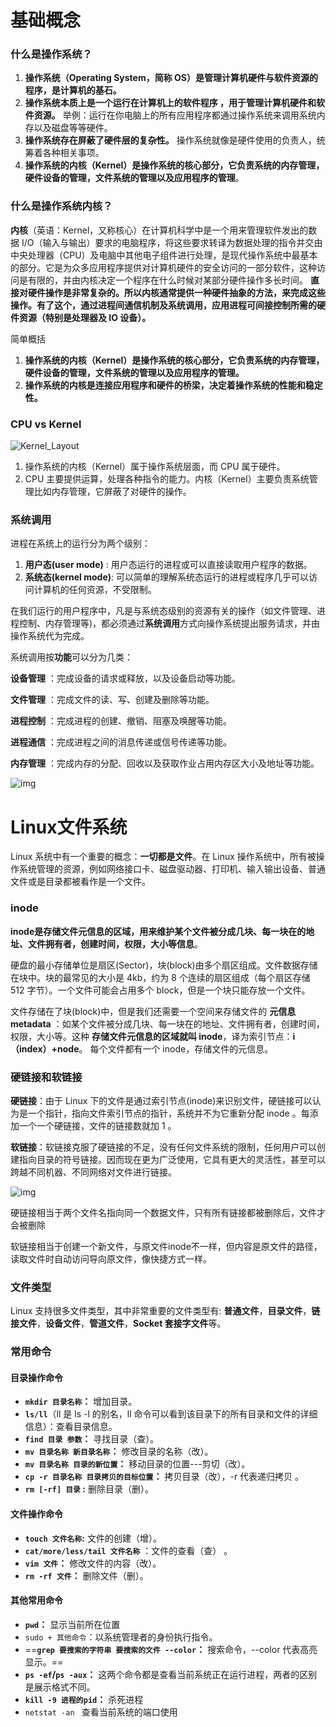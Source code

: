 # 基础概念

### 什么是操作系统？

1. **操作系统（Operating System，简称 OS）是管理计算机硬件与软件资源的程序，是计算机的基石。**
2. **操作系统本质上是一个运行在计算机上的软件程序 ，用于管理计算机硬件和软件资源。** 举例：运行在你电脑上的所有应用程序都通过操作系统来调用系统内存以及磁盘等等硬件。
3. **操作系统存在屏蔽了硬件层的复杂性。** 操作系统就像是硬件使用的负责人，统筹着各种相关事项。
4. **操作系统的内核（Kernel）是操作系统的核心部分，它负责系统的内存管理，硬件设备的管理，文件系统的管理以及应用程序的管理**。

### 什么是操作系统内核？

**内核**（英语：Kernel，又称核心）在计算机科学中是一个用来管理软件发出的数据 I/O（输入与输出）要求的电脑程序，将这些要求转译为数据处理的指令并交由中央处理器（CPU）及电脑中其他电子组件进行处理，是现代操作系统中最基本的部分。它是为众多应用程序提供对计算机硬件的安全访问的一部分软件，这种访问是有限的，并由内核决定一个程序在什么时候对某部分硬件操作多长时间。 **直接对硬件操作是非常复杂的。所以内核通常提供一种硬件抽象的方法，来完成这些操作。有了这个，通过进程间通信机制及系统调用，应用进程可间接控制所需的硬件资源（特别是处理器及 IO 设备）。**

简单概括

1. **操作系统的内核（Kernel）是操作系统的核心部分，它负责系统的内存管理，硬件设备的管理，文件系统的管理以及应用程序的管理。**
2. **操作系统的内核是连接应用程序和硬件的桥梁，决定着操作系统的性能和稳定性。**

### CPU vs Kernel

![Kernel_Layout](assets/Kernel_Layout-20230323152006257.png)

1. 操作系统的内核（Kernel）属于操作系统层面，而 CPU 属于硬件。
2. CPU 主要提供运算，处理各种指令的能力。内核（Kernel）主要负责系统管理比如内存管理，它屏蔽了对硬件的操作。

### 系统调用

进程在系统上的运行分为两个级别：

1. **用户态(user mode)** : 用户态运行的进程或可以直接读取用户程序的数据。
2. **系统态(kernel mode)**: 可以简单的理解系统态运行的进程或程序几乎可以访问计算机的任何资源，不受限制。

在我们运行的用户程序中，凡是与系统态级别的资源有关的操作（如文件管理、进程控制、内存管理等)，都必须通过**系统调用**方式向操作系统提出服务请求，并由操作系统代为完成。

系统调用按**功能**可以分为几类：

**设备管理** ：完成设备的请求或释放，以及设备启动等功能。

**文件管理** ：完成文件的读、写、创建及删除等功能。

**进程控制** ：完成进程的创建、撤销、阻塞及唤醒等功能。

**进程通信** ：完成进程之间的消息传递或信号传递等功能。

**内存管理** ：完成内存的分配、回收以及获取作业占用内存区大小及地址等功能。

![img](assets/L181kk2Eou-compress.jpg)

# Linux文件系统

Linux 系统中有一个重要的概念：**一切都是文件**。在 Linux 操作系统中，所有被操作系统管理的资源，例如网络接口卡、磁盘驱动器、打印机、输入输出设备、普通文件或是目录都被看作是一个文件。

### inode

**inode是存储文件元信息的区域，用来维护某个文件被分成几块、每一块在的地址、文件拥有者，创建时间，权限，大小等信息**。

硬盘的最小存储单位是扇区(Sector)，块(block)由多个扇区组成。文件数据存储在块中。块的最常见的大小是 4kb，约为 8 个连续的扇区组成（每个扇区存储 512 字节）。一个文件可能会占用多个 block，但是一个块只能存放一个文件。

文件存储在了块(block)中，但是我们还需要一个空间来存储文件的 **元信息 metadata** ：如某个文件被分成几块、每一块在的地址、文件拥有者，创建时间，权限，大小等。这种 **存储文件元信息的区域就叫 inode**，译为索引节点：**i（index）+node**。 每个文件都有一个 inode，存储文件的元信息。

### 硬链接和软链接

**硬链接**：由于 Linux 下的文件是通过索引节点(inode)来识别文件，硬链接可以认为是一个指针，指向文件索引节点的指针，系统并不为它重新分配 inode 。每添加一个一个硬链接，文件的链接数就加 1 。

**软链接**：软链接克服了硬链接的不足，没有任何文件系统的限制，任何用户可以创建指向目录的符号链接。因而现在更为广泛使用，它具有更大的灵活性，甚至可以跨越不同机器、不同网络对文件进行链接。

![img](assets/b86f8f5014c35517de407cf8e6bc51f1.png)

硬链接相当于两个文件名指向同一个数据文件，只有所有链接都被删除后，文件才会被删除

软链接相当于创建一个新文件，与原文件inode不一样，但内容是原文件的路径，读取文件时自动访问导向原文件，像快捷方式一样。

### 文件类型

Linux 支持很多文件类型，其中非常重要的文件类型有: **普通文件**，**目录文件**，**链接文件**，**设备文件**，**管道文件**，**Socket 套接字文件**等。

### 常用命令

#### 目录操作命令

- **`mkdir 目录名称`：** 增加目录。
- **`ls/ll`**（ll 是 ls -l 的别名，ll 命令可以看到该目录下的所有目录和文件的详细信息）：查看目录信息。
- **`find 目录 参数`：** 寻找目录（查）。
- **`mv 目录名称 新目录名称`：** 修改目录的名称（改）。
- **`mv 目录名称 目录的新位置`：** 移动目录的位置---剪切（改）。
- **`cp -r 目录名称 目录拷贝的目标位置`：** 拷贝目录（改），-r 代表递归拷贝 。
- **`rm [-rf] 目录` :** 删除目录（删）。

#### 文件操作命令

- **`touch 文件名称`:** 文件的创建（增）。
- **`cat/more/less/tail 文件名称`** ：文件的查看（查） 。
- **`vim 文件`：** 修改文件的内容（改）。
- **`rm -rf 文件`：** 删除文件（删）。

#### 其他常用命令

- **`pwd`：** 显示当前所在位置
- `sudo + 其他命令`：以系统管理者的身份执行指令。
- ==**`grep 要搜索的字符串 要搜索的文件 --color`：** 搜索命令，--color 代表高亮显示。==
- **`ps -ef`/`ps -aux`：** 这两个命令都是查看当前系统正在运行进程，两者的区别是展示格式不同。
- **`kill -9 进程的pid`：** 杀死进程
- `netstat -an ` 查看当前系统的端口使用